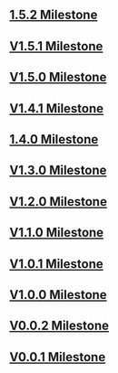 [//]: # (This file was generated from: doc/template/CHANGELOG.md.template using the documentation_builder package)
## [1.5.2 Milestone](https://github.com/domain-centric/template_engine/milestone/12?closed=1)

## [V1.5.1 Milestone](https://github.com/domain-centric/template_engine/milestone/11?closed=1)

## [V1.5.0 Milestone](https://github.com/domain-centric/template_engine/milestone/10?closed=1)

## [V1.4.1 Milestone](https://github.com/domain-centric/template_engine/milestone/9?closed=1)

## [1.4.0 Milestone](https://github.com/domain-centric/template_engine/milestone/8?closed=1)

## [V1.3.0 Milestone](https://github.com/domain-centric/template_engine/milestone/7?closed=1)

## [V1.2.0 Milestone](https://github.com/domain-centric/template_engine/milestone/6?closed=1)

## [V1.1.0 Milestone](https://github.com/domain-centric/template_engine/milestone/5?closed=1)

## [V1.0.1 Milestone](https://github.com/domain-centric/template_engine/milestone/4?closed=1)

## [V1.0.0 Milestone](https://github.com/domain-centric/template_engine/milestone/3?closed=1)

## [V0.0.2 Milestone](https://github.com/domain-centric/template_engine/milestone/2?closed=1)

## [V0.0.1 Milestone](https://github.com/domain-centric/template_engine/milestone/1?closed=1)
